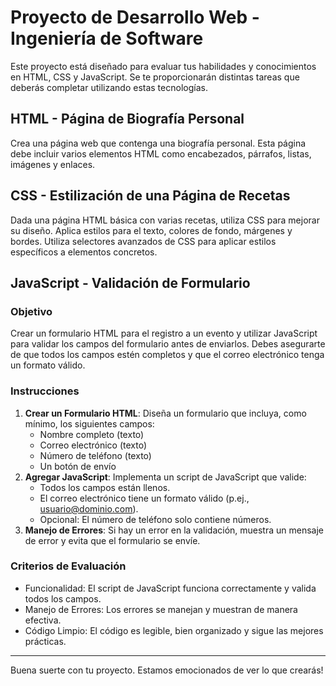 # Proyecto de Desarrollo Web - Ingeniería de Software

Este proyecto está diseñado para evaluar tus habilidades y conocimientos en HTML, CSS y JavaScript. Se te proporcionarán distintas tareas que deberás completar utilizando estas tecnologías.

## HTML - Página de Biografía Personal

Crea una página web que contenga una biografía personal. Esta página debe incluir varios elementos HTML como encabezados, párrafos, listas, imágenes y enlaces.

## CSS - Estilización de una Página de Recetas

Dada una página HTML básica con varias recetas, utiliza CSS para mejorar su diseño. Aplica estilos para el texto, colores de fondo, márgenes y bordes. Utiliza selectores avanzados de CSS para aplicar estilos específicos a elementos concretos.

## JavaScript - Validación de Formulario

### Objetivo

Crear un formulario HTML para el registro a un evento y utilizar JavaScript para validar los campos del formulario antes de enviarlos. Debes asegurarte de que todos los campos estén completos y que el correo electrónico tenga un formato válido.

### Instrucciones

1. **Crear un Formulario HTML**: Diseña un formulario que incluya, como mínimo, los siguientes campos:
   - Nombre completo (texto)
   - Correo electrónico (texto)
   - Número de teléfono (texto)
   - Un botón de envío
2. **Agregar JavaScript**: Implementa un script de JavaScript que valide:
   - Todos los campos están llenos.
   - El correo electrónico tiene un formato válido (p.ej., usuario@dominio.com).
   - Opcional: El número de teléfono solo contiene números.
3. **Manejo de Errores**: Si hay un error en la validación, muestra un mensaje de error y evita que el formulario se envíe.

### Criterios de Evaluación

- Funcionalidad: El script de JavaScript funciona correctamente y valida todos los campos.
- Manejo de Errores: Los errores se manejan y muestran de manera efectiva.
- Código Limpio: El código es legible, bien organizado y sigue las mejores prácticas.

---

Buena suerte con tu proyecto. Estamos emocionados de ver lo que crearás!
